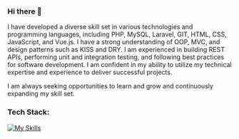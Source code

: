 ### Hi there 👋

<!--
**ojcis/ojcis** is a ✨ _special_ ✨ repository because its `README.md` (this file) appears on your GitHub profile.

Here are some ideas to get you started:

- 🔭 I’m currently working on ...
- 🌱 I’m currently learning ...
- 👯 I’m looking to collaborate on ...
- 🤔 I’m looking for help with ...
- 💬 Ask me about ...
- 📫 How to reach me: ...
- 😄 Pronouns: ...
- ⚡ Fun fact: ...
-->
I have developed a diverse skill set in various technologies and programming languages, including PHP, MySQL, Laravel, GIT, HTML, CSS, JavaScript, and Vue.js. I have a strong understanding of OOP, MVC, and design patterns such as KISS and DRY. I am experienced in building REST APIs, performing unit and integration testing, and following best practices for software development. I am confident in my ability to utilize my technical expertise and experience to deliver successful projects.

I am always seeking opportunities to learn and grow and continuously expanding my skill set.

### Tech Stack:
[![My Skills](https://skillicons.dev/icons?i=php,laravel,mysql,js,ts,html,css,vue,tailwind,bootstrap)]((https://skillicons.dev))


